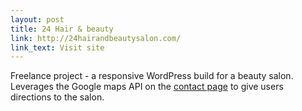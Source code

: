 ```yaml
---
layout: post
title: 24 Hair & beauty
link: http://24hairandbeautysalon.com/
link_text: Visit site
---
```


Freelance project - a responsive WordPress build for a beauty salon. Leverages the Google maps API on the <a href="#" target="_blank">contact page</a> to give users directions to the salon.